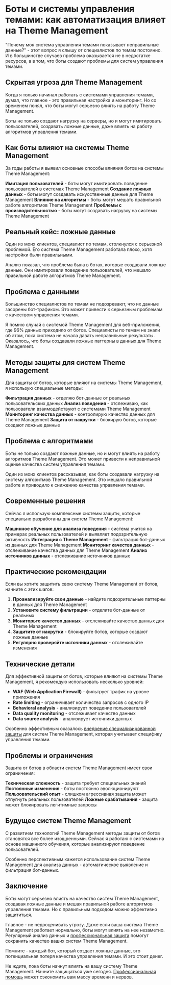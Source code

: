 ﻿# Боты и системы управления темами: как автоматизация влияет на Theme Management

"Почему моя система управления темами показывает неправильные данные?" - этот вопрос я слышу от специалистов по темам постоянно. И в большинстве случаев проблема оказывается не в недостатке ресурсов, а в том, что боты создают проблемы для систем управления темами.

## Скрытая угроза для Theme Management

Когда я только начинал работать с системами управления темами, думал, что главное - это правильная настройка и мониторинг. Но со временем понял, что боты могут серьезно влиять на работу Theme Management.

Боты не только создают нагрузку на серверы, но и могут имитировать пользователей, создавать ложные данные, даже влиять на работу алгоритмов управления темами.

## Как боты влияют на системы Theme Management

За годы работы я выявил основные способы влияния ботов на системы Theme Management:

**Имитация пользователей** - боты могут имитировать поведение пользователей в системах Theme Management
**Создание ложных данных** - боты могут создавать искусственные данные для Theme Management
**Влияние на алгоритмы** - боты могут мешать правильной работе алгоритмов Theme Management
**Проблемы с производительностью** - боты могут создавать нагрузку на системы Theme Management

## Реальный кейс: ложные данные

Один из моих клиентов, специалист по темам, столкнулся с серьезной проблемой. Его система Theme Management работала плохо, хотя настройки были правильными.

Анализ показал, что проблема была в ботах, которые создавали ложные данные. Они имитировали поведение пользователей, что мешало правильной работе алгоритмов Theme Management.

## Проблема с данными

Большинство специалистов по темам не подозревают, что их данные засорены бот-трафиком. Это может привести к серьезным проблемам с качеством управления темами.

Я помню случай с системой Theme Management для веб-приложения, где 96% данных приходило от ботов. Специалисты по темам не знали об этом, пока система не начала давать неправильные результаты. Оказалось, что боты создавали ложные паттерны в данных для Theme Management.

## Методы защиты для систем Theme Management

Для защиты от ботов, которые влияют на системы Theme Management, я использую специальные методы:

**Фильтрация данных** - отделяю бот-данные от реальных пользовательских данных
**Анализ поведения** - отслеживаю, как пользователи взаимодействуют с системами Theme Management
**Мониторинг качества данных** - контролирую качество данных для Theme Management
**Защита от накрутки** - блокирую ботов, которые создают ложные данные

## Проблема с алгоритмами

Боты не только создают ложные данные, но и могут влиять на работу алгоритмов Theme Management. Это может привести к неправильной оценке качества систем управления темами.

Один из моих клиентов рассказывал, как боты создавали нагрузку на систему алгоритмов Theme Management. Это мешало правильной работе и приводило к снижению качества управления темами.

## Современные решения

Сейчас я использую комплексные системы защиты, которые специально разработаны для систем Theme Management:

**Машинное обучение для анализа поведения** - система учится на примерах реальных пользователей и выявляет подозрительную активность
**Интеграция с Theme Management** - фильтрация бот-данных из данных для Theme Management
**Мониторинг качества данных** - отслеживание качества данных для Theme Management
**Анализ источников данных** - отслеживание источников данных

## Практические рекомендации

Если вы хотите защитить свою систему Theme Management от ботов, начните с этих шагов:

1. **Проанализируйте свои данные** - найдите подозрительные паттерны в данных для Theme Management
2. **Установите систему фильтрации** - отделите бот-данные от реальных
3. **Мониторьте качество данных** - отслеживайте качество данных для Theme Management
4. **Защитите от накрутки** - блокируйте ботов, которые создают ложные данные
5. **Регулярно проверяйте источники данных** - отслеживайте изменения

## Технические детали

Для эффективной защиты от ботов, которые влияют на системы Theme Management, я рекомендую использовать несколько уровней:

- **WAF (Web Application Firewall)** - фильтрует трафик на уровне приложения
- **Rate limiting** - ограничивает количество запросов с одного IP
- **Behavioral analysis** - анализирует поведение пользователей
- **Data quality monitoring** - отслеживает качество данных
- **Data source analysis** - анализирует источники данных

Особенно эффективным оказалось [внедрение специализированной защиты](https://progaem.com/ustanovka-antibota-usluga-po-zashhite-ot-botov-vashih-sajtov-na-razlichnyh-cms-sistemah.html) для систем Theme Management, которая учитывает специфику управления темами.

## Проблемы и ограничения

Защита от ботов в области систем Theme Management имеет свои ограничения:

**Техническая сложность** - защита требует специальных знаний
**Постоянные изменения** - боты постоянно эволюционируют
**Пользовательский опыт** - слишком агрессивная защита может отпугнуть реальных пользователей
**Ложные срабатывания** - защита может блокировать легитимные запросы

## Будущее систем Theme Management

С развитием технологий Theme Management методы защиты от ботов становятся все более изощренными. Сейчас я работаю с системами на основе машинного обучения, которые анализируют поведение пользователей.

Особенно перспективным кажется использование систем Theme Management для анализа данных - автоматическое выявление и фильтрация бот-данных.

## Заключение

Боты могут серьезно влиять на качество систем Theme Management, создавая ложные данные и мешая правильной работе алгоритмов управления темами. Но с правильным подходом можно эффективно защититься.

Главное - не недооценивать угрозу. Даже если ваша система Theme Management работает нормально, боты могут влиять на нее незаметно. Регулярный анализ данных и [профессиональная защита](https://progaem.com/ustanovka-antibota-usluga-po-zashhite-ot-botov-vashih-sajtov-na-razlichnyh-cms-sistemah.html) помогут сохранить качество ваших систем Theme Management.

Помните - каждый бот, который создает ложные данные, это потенциальная потеря качества управления темами. И это стоит денег.

Не ждите, пока боты начнут влиять на вашу систему Theme Management. Начните защищаться уже сегодня. [Профессиональная помощь](https://progaem.com/ustanovka-antibota-usluga-po-zashhite-ot-botov-vashih-sajtov-na-razlichnyh-cms-sistemah.html) может сэкономить вам массу времени и нервов.
